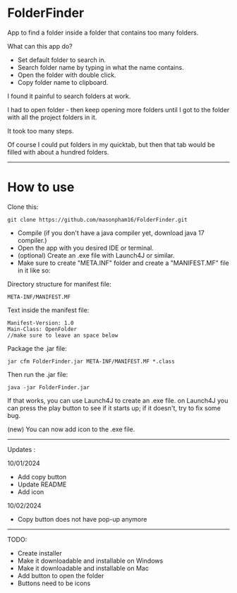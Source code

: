 # **FolderFinder**
App to find a folder inside a folder that contains too many folders.

What can this app do?
- Set default folder to search in.
- Search folder name by typing in what the name contains.
- Open the folder with double click.
- Copy folder name to clipboard.

I found it painful to search folders at work.

I had to open folder - then keep opening more folders
until I got to the folder with all the project folders in it.

It took too many steps.

Of course I could put folders in my quicktab, but then that tab would be filled with about a hundred folders.

----------------------------------

# **How to use**

Clone this:

    git clone https://github.com/masonpham16/FolderFinder.git

- Compile (if you don't have a java compiler yet, download java 17 compiler.)
- Open the app with you desired IDE or terminal.
- (optional) Create an .exe file with Launch4J or similar.
- Make sure to create "META.INF" folder and create a "MANIFEST.MF" file in it like so:

Directory structure for manifest file:

    META-INF/MANIFEST.MF

Text inside the manifest file:

    Manifest-Version: 1.0
    Main-Class: OpenFolder
    //make sure to leave an space below


Package the .jar file:

    jar cfm FolderFinder.jar META-INF/MANIFEST.MF *.class

Then run the .jar file:

    java -jar FolderFinder.jar

If that works, you can use Launch4J to create an .exe file.
on Launch4J you can press the play button to see if it starts up; if it doesn't, try to fix some bug.

(new) You can now add icon to the .exe file.

----------------------------------

Updates :

10/01/2024
- Add copy button
- Update README
- Add icon

10/02/2024
- Copy button does not have pop-up anymore

----------------------------------

TODO:
- Create installer
- Make it downloadable and installable on Windows
- Make it downloadable and installable on Mac
- Add button to open the folder
- Buttons need to be icons

